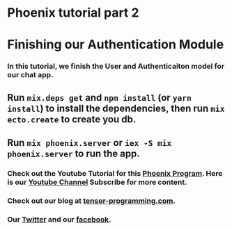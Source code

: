 # Phoenix tutorial part 2
# Finishing our Authentication Module

### In this tutorial, we finish the User and Authenticaiton model for our chat app. 
## Run `mix.deps get` and `npm install` (or `yarn install`) to install the dependencies, then run `mix ecto.create` to create you db.
## Run `mix phoenix.server` or `iex -S mix phoenix.server` to run the app. 

### Check out the Youtube Tutorial for this [Phoenix Program](https://youtu.be/sALlJbu_Zx4). Here is our [Youtube Channel](https://www.youtube.com/channel/UCYqCZOwHbnPwyjawKfE21wg) Subscribe for more content.

### Check out our blog at [tensor-programming.com](http://tensor-programming.com/).

### Our [Twitter](https://twitter.com/TensorProgram) and our [facebook](https://www.facebook.com/Tensor-Programming-1197847143611799/).

